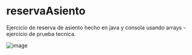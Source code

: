 # reservaAsiento
Ejercicio de reserva de asiento hecho en java y consola usando arrays - ejercicio de prueba tecnica.

![image](https://github.com/hasamenz/reservaAsiento/assets/55524567/c9bbcf3e-8e4b-4bdf-a804-77aacad278fc)

